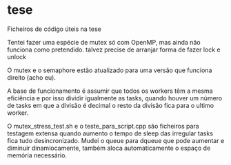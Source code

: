 # tese

Ficheiros de código úteis na tese

Tentei fazer uma espécie de mutex só com OpenMP, mas ainda não funciona como pretendido. talvez precise de arranjar forma de fazer lock e unlock

O mutex e o semaphore estão atualizado para uma versão que funciona direito (acho eu).

A base de funcionamento é assumir que todos os workers têm a mesma eficiência e por isso dividir igualmente as tasks, quando houver um número de tasks em que a divisão é decimal o resto da divisão fica para o ultimo worker.


O mutex_stress_test.sh e o teste_para_script.cpp são ficheiros para testagem extensa quando aumento o tempo de sleep das irregular tasks fica tudo desincronizado.
Mudei o queue para dqueue que pode aumentar e diminuir dinamiocamente, também aloca automaticamente o espaço de memória necessário.
